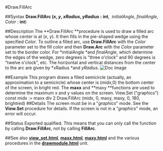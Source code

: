 
#Draw.FillArc

##Syntax
**Draw.FillArc **(*x*, *y*,** ***xRadius*, *yRadius*** :** **int**,  *initialAngle*, *finalAngle*, *Color* : **int**)

##Description
The **Draw.FillArc **procedure is used to draw a filled arc whose center is at (*x*, *y*). It then fills in the pie-shaped wedge using the specified *Color*. To outline a filled arc, use **Draw.FillArc** with the *Color* parameter set to the fill color and then **Draw.Arc** with the *Color* parameter set to the border color. For *initialAngle *and *finalAngle*, which determine the edges of the wedge, zero degrees is "three o'clock" and 90 degrees is "twelve o'clock", etc. The horizontal and vertical distances from the center to the arc are given by *xRadius *and *yRadius*.
![Doc image](draw_fillarc01.gif)

##Example
This program draws a filled semicircle (actually, an approximation to a semicircle) whose center is (*midx*,0) the bottom center of the screen, in bright red. The **maxx** and **maxy **functions are used to determine the maximum x and y values on the screen.
        View.Set ("graphics")
        const midx := maxx div 2
        Draw.FillArc (midx, 0, maxy, maxy, 0, 180, brightred)
##Details
The screen must be in a "*graphics*" mode. See the **View.Set** procedure for details. If the screen is not in a "*graphics*" mode, an error will occur.

##Status
Exported qualified.
This means that you can only call the function by calling **Draw.FillArc**, not by calling **FillArc**.

##See also
**[view_set.html](View.Set)**, **[maxx.html](maxx)**, **[maxy.html](maxy)** and the various procedures in the **[drawmodule.html](Draw)** unit.
